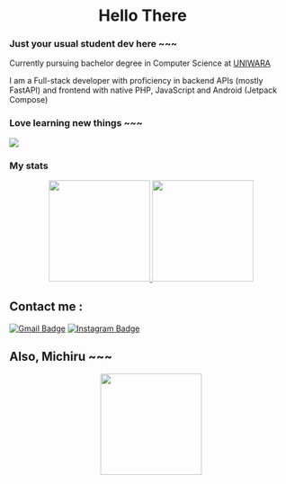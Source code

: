 <h1 align="center">Hello There<img width="30"> </h1>

### Just your usual student dev here ~~~

Currently pursuing bachelor degree in Computer Science at [UNIWARA](https://uniwara.ac.id/)

I am a Full-stack developer with proficiency in backend APIs (mostly FastAPI) and frontend with native PHP, JavaScript and Android (Jetpack Compose)

### Love learning new things ~~~

<a href="https://www.youtube.com/watch?v=dQw4w9WgXcQ"><img src="https://user-images.githubusercontent.com/73097560/115834477-dbab4500-a447-11eb-908a-139a6edaec5c.gif"></a>

### My stats 
<p align="center">
<a href="https://github.com/Reishandy">
  <img height="180em" src="https://github-readme-stats-eight-theta.vercel.app/api?username=reishandy&show_icons=true&theme=algolia&include_all_commits=true&count_private=true"/>
  <img height="180em" src="https://github-readme-stats-eight-theta.vercel.app/api/top-langs/?username=reishandy&layout=compact&langs_count=8&theme=algolia"/>
</a>
</p>

## Contact me : 
[![Gmail Badge](https://img.shields.io/badge/-akbar@reishandy.my.id-blue?style=flat-roundedrectangle&logo=Gmail&logoColor=white&link=mailto:akbar@reishandy.my.id)](akbar@reishandy.my.id)
[![Instagram Badge](https://img.shields.io/badge/-reishnady-E4405F?style=flat-roundedrectangle&logo=linkedin&logoColor=white&link=https://reishandy.my.id/)](https://reishandy.my.id/)

## Also, Michiru ~~~
<p align="center">
<a href="https://github.com/Reishandy">
  <img height="180em" src="https://grisaia.fandom.com/wiki/Michiru_Matsushima"/>
</a>
</p>
